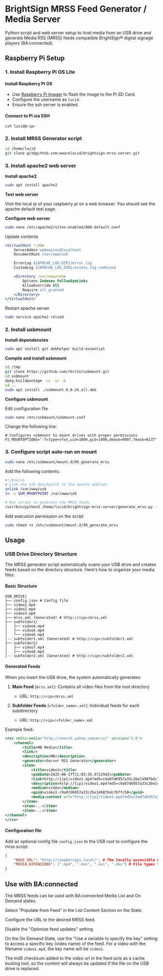 # BrightSign MRSS Feed Generator / Media Server

Python script and web server setup to host media from an USB drive and generate Media RSS (MRSS) feeds compatible BrightSign® digital signage players (BA:connected).

## Raspberry Pi Setup

### 1. Install Raspberry Pi OS Lite

#### Install Raspberry Pi OS

- Use [Raspberry Pi Imager](https://www.raspberrypi.com/software/) to flash the image to the Pi SD Card.
- Configure the username as `lucid`.
- Ensure the ssh server is enabled.

#### Connect to Pi via SSH

```bash
ssh lucid@<ip>
```

### 2. Install MRSS Generator script

```bash
cd /home/lucid
git clone git@github.com:wearelucid/brightsign-mrss-server.git
```

### 3. Install apache2 web server

**Install apache2**

```bash
sudo apt install apache2
```

**Test web server**

Visit the local ip of your raspberry pi on a web browser. You should see the apache default test page.

**Configure web server**

```bash
sudo nano /etc/apache2/sites-enabled/000-default.conf
```

Update contents

```apache
<VirtualHost *:80>
	ServerAdmin webmaster@localhost
	DocumentRoot /var/www/usb

	ErrorLog ${APACHE_LOG_DIR}/error.log
	CustomLog ${APACHE_LOG_DIR}/access.log combined

	<Directory /var/www/usb>
		Options Indexes FollowSymLinks
		AllowOverride All
		Require all granted
	</Directory>
</VirtualHost>
```

Restart apache server

```bash
sudo service apache2 reload
```

### 2. Install usbmount

**Install dependencies**

```bash
sudo apt install git debhelper build-essential
```

**Compile and install usbmount**

```bash
cd /tmp
git clone https://github.com/rbrito/usbmount.git
cd usbmount
dpkg-buildpackage -us -uc -b
cd ..
sudo apt install ./usbmount_0.0.24_all.deb
```

**Configure usbmount**

Edit configuration file

```bash
sudo nano /etc/usbmount/usbmount.conf
```

Change the following line:

```
# Configures usbmount to mount drives with proper permissions
FS_MOUNTOPTIONS="-fstype=vfat,uid=1000,gid=1000,dmask=0007,fmask=0137"
```

### 3. Configure script auto-run on mount

```bash
sudo nano /etc/usbmount/mount.d/99_generate_mrss
```

Add the following contents:

```sh
#!/bin/sh
# Link the usb mountpoint to the apache webroot
unlink /var/www/usb
ln -s $UM_MOUNTPOINT /var/www/usb

# Run script to generate the MRSS feeds
/usr/bin/python3 /home/lucid/brightsign-mrss-server/generate_mrss.py --folder $UM_MOUNTPOINT
```

Add execution permission on the script

```bash
sudo chmod +x /etc/usbmount/mount.d/99_generate_mrss
```

## Usage

### USB Drive Directory Structure

The MRSS generator script automatically scans your USB drive and creates feeds based on the directory structure. Here's how to organize your media files:

#### Basic Structure

```
USB_DRIVE/
├── config.json # Config file
├── video1.mp4
├── video2.mp4
├── video3.mp4
├── mrss.xml (Generated) # http://<ip>/mrss.xml
├── subfolder1/
│   ├── video4.mp4
│   ├── video5.mp4
│   └── video6.mp4
|-- subfolder1.xml (Generated) # http://<ip>/subfolder1.xml
├── subfolder2/
│   ├── video7.mp4
│   ├── video8.mp4
|-- subfolder2.xml (Generated) # http://<ip>/subfolder2.xml
```

#### Generated Feeds

When you insert the USB drive, the system automatically generates:

1. **Main Feed** (`mrss.xml`): Contains all video files from the root directory

   - URL: `http://<ip>/mrss.xml`

2. **Subfolder Feeds** (`<folder_name>.xml`): Individual feeds for each subdirectory
   - URL: `http://<ip>/<folder_name>.xml`

Example feed:

```xml
<rss xmlns:media="http://search.yahoo.com/mrss/" version="2.0">
    <channel>
        <title>MB Media</title>
        <link/>
        <description>MB</description>
        <generator>Server RSS Generator</generator>
        <item>
            <title>video1</title>
            <pubDate>2025-06-17T11:03:35.971294Z</pubDate>
            <link>http://{ip}/video1.mp4?md5=c9a07d6957a33c2be1498fbdc76ffc58</link>
            <description>http://{ip}/video1.mp4?md5=c9a07d6957a33c2be1498fbdc76ffc58</description>
            <medium>video</medium>
            <guid>video1-c9a07d6957a33c2be1498fbdc76ffc58</guid>
            <media:content url="http://{ip}/video1.mp4?md5=c9a07d6957a33c2be1498fbdc76ffc5" type="video/mp4" medium="video"/>
        </item>
        <item>...</item>
        <item>...</item>
</channel>
</rss>
```

#### Configuration file

Add an optional config file `config.json` to the USB root to configure the mrss script:

```json
{
    "BASE_URL": "http://raspberrypi.local/", # The locally accessible url for your web server
    "MEDIA_EXTENSIONS": [".mp4", ".mov", ".avi", ".mkv"] # File types to include in the mrss feed
}
```

## Use with BA:connected

The MRSS feeds can be used with BA:connected Media List and On Demand states.

Select "Populate from Feed" in the List Content Section on the State.

Configure the URL to the desired MRSS feed.

Disable the "Optimize feed updates" setting.

On the On Demand State, use the "Use a variable to specify the key" setting to access a specific key (video name) of the feed. For a video with the filename `video1.mp4`, the key name will be `video1`.

The md5 checksum added to the video url in the feed acts as a cache busting tool, so the content will always be updated if the file on the USB drive is replaced.
